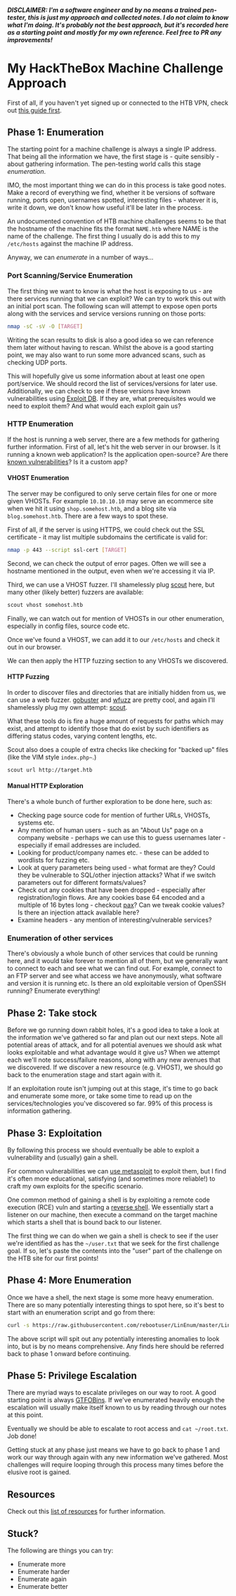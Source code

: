 #### *DISCLAIMER: I'm a software engineer and by no means a trained pen-tester, this is just my approach and collected notes. I do not claim to know what I'm doing. It's probably not the best approach, but it's recorded here as a starting point and mostly for my own reference. Feel free to PR any improvements!* 

# My HackTheBox Machine Challenge Approach

First of all, if you haven't yet signed up or connected to the HTB VPN, check out [this guide first](GETTING_STARTED.md).

## Phase 1: Enumeration

The starting point for a machine challenge is always a single IP address. That being all the information we have, the first stage is - quite sensibly - about gathering information. The pen-testing world calls this stage *enumeration*. 

IMO, the most important thing we can do in this process is take good notes. Make a record of everything we find, whether it be versions of software running, ports open, usernames spotted, interesting files - whatever it is, write it down, we don't know how useful it'll be later in the process.

An undocumented convention of HTB machine challenges seems to be that the hostname of the machine fits the format `NAME.htb` where NAME is the name of the challenge. The first thing I usually do is add this to my `/etc/hosts` against the machine IP address.

Anyway, we can *enumerate* in a number of ways...

### Port Scanning/Service Enumeration

The first thing we want to know is what the host is exposing to us - are there services running that we can exploit? We can try to work this out with an initial port scan. The following scan will attempt to expose open ports along with the services and service versions running on those ports:

```bash
nmap -sC -sV -O [TARGET]
```

Writing the scan results to disk is also a good idea so we can reference them later without having to rescan. Whilst the above is a good starting point, we may also want to run some more advanced scans, such as checking UDP ports. 

This will hopefully give us some information about at least one open port/service. We should record the list of services/versions for later use. Additionally, we can check to see if these versions have known vulnerabilities using [Exploit DB](https://www.exploit-db.com/). If they are, what prerequisites would we need to exploit them? And what would each exploit gain us?

### HTTP Enumeration

If the host is running a web server, there are a few methods for gathering further information. First of all, let's hit the web server in our browser. Is it running a known web application? Is the application open-source? Are there [known vulnerabilities](https://www.exploit-db.com/)? Is it a custom app?

#### VHOST Enumeration

The server may be configured to only serve certain files for one or more given VHOSTs. For example `10.10.10.10` may serve an ecommerce site when we hit it using `shop.somehost.htb`, and a blog site via `blog.somehost.htb`. There are a few ways to spot these.

First of all, if the server is using HTTPS, we could check out the SSL certificate - it may list multiple subdomains the certificate is valid for:

```bash
nmap -p 443 --script ssl-cert [TARGET]
```

Second, we can check the output of error pages. Often we will see a hostname mentioned in the output, even when we're accessing it via IP. 

Third, we can use a VHOST fuzzer. I'll shamelessly plug [scout](https://github.com/liamg/scout) here, but many other (likely better) fuzzers are available:

```bash
scout vhost somehost.htb
```

Finally, we can watch out for mention of VHOSTs in our other enumeration, especially in config files, source code etc.

Once we've found a VHOST, we can add it to our `/etc/hosts` and check it out in our browser.

We can then apply the HTTP fuzzing section to any VHOSTs we discovered.

#### HTTP Fuzzing

In order to discover files and directories that are initially hidden from us, we can use a web fuzzer. [gobuster](https://github.com/OJ/gobuster) and [wfuzz](https://tools.kali.org/web-applications/wfuzz) are pretty cool, and again I'll shamelessly plug my own attempt: [scout](https://github.com/liamg/scout).

What these tools do is fire a huge amount of requests for paths which may exist, and attempt to identify those that do exist by such identifiers as differing status codes, varying content lengths, etc.

Scout also does a couple of extra checks like checking for "backed up" files (like the VIM style `index.php~`.)

```bash
scout url http://target.htb
```

#### Manual HTTP Exploration

There's a whole bunch of further exploration to be done here, such as:
 
 - Checking page source code for mention of further URLs, VHOSTs, systems etc.
 - Any mention of human users - such as an "About Us" page on a company website - perhaps we can use this to guess usernames later - especially if email addresses are included.
 - Looking for product/company names etc. - these can be added to wordlists for fuzzing etc.
 - Look at query parameters being used - what format are they? Could they be vulnerable to SQL/other injection attacks? What if we switch parameters out for different formats/values?
 - Check out any cookies that have been dropped - especially after registration/login flows. Are any cookies base 64 encoded and a multiple of 16 bytes long - checkout [pax](https://github.com/liamg/pax)? Can we tweak cookie values? Is there an injection attack available here?
 - Examine headers - any mention of interesting/vulnerable services?

### Enumeration of other services

There's obviously a whole bunch of other services that could be running here, and it would take forever to mention all of them, but we generally want to connect to each and see what we can find out. For example, connect to an FTP server and see what access we have anonymously, what software and version it is running etc. Is there an old exploitable version of OpenSSH running? Enumerate everything! 

## Phase 2: Take stock

Before we go running down rabbit holes, it's a good idea to take a look at the information we've gathered so far and plan out our next steps. Note all potential areas of attack, and for all potential avenues we should ask what looks exploitable and what advantage would it give us? When we attempt each we'll note success/failure reasons, along with any new avenues that we discovered. If we discover a new resource (e.g. VHOST), we should go back to the enumeration stage and start again with it.

If an exploitation route isn't jumping out at this stage, it's time to go back and enumerate some more, or take some time to read up on the services/technologies you've discovered so far. 99% of this process is information gathering.

## Phase 3: Exploitation

By following this process we should eventually be able to exploit a vulnerability and (usually) gain a shell. 

For common vulnerabilities we can [use metasploit](https://www.ceos3c.com/hacking/metasploit-tutorial-the-complete-beginner-guide/) to exploit them, but I find it's often more educational, satisfying (and sometimes more reliable!) to craft my own exploits for the specific scenario.

One common method of gaining a shell is by exploiting a remote code execution (RCE) vuln and starting a [reverse shell](https://resources.infosecinstitute.com/icmp-reverse-shell/#gref). We essentially start a listener on our machine, then execute a command on the target machine which starts a shell that is bound back to our listener.

The first thing we can do when we gain a shell is check to see if the user we're identified as has the `~/user.txt` that we seek for the first challenge goal. If so, let's paste the contents into the "user" part of the challenge on the HTB site for our first points!

## Phase 4: More Enumeration

Once we have a shell, the next stage is some more heavy enumeration. There are so many potentially interesting things to spot here, so it's best to start with an enumeration script and go from there:

```bash
curl -s https://raw.githubusercontent.com/rebootuser/LinEnum/master/LinEnum.sh | bash
``` 

The above script will spit out any potentially interesting anomalies to look into, but is by no means comprehensive. Any finds here should be referred back to phase 1 onward before continuing.

## Phase 5: Privilege Escalation

There are myriad ways to escalate privileges on our way to root. A good starting point is always [GTFOBins](https://gtfobins.github.io/). If we've enumerated heavily enough the escalation will usually make itself known to us by reading through our notes at this point.

Eventually we should be able to escalate to root access and `cat ~/root.txt`. Job done!

Getting stuck at any phase just means we have to go back to phase 1 and work our way through again with any new information we've gathered. Most challenges will require looping through this process many times before the elusive root is gained.

## Resources

Check out this [list of resources](RESOURCES.md) for further information.

## Stuck?

The following are things you can try:

- Enumerate more
- Enumerate harder
- Enumerate again
- Enumerate better
